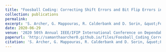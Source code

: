 ```yaml
---
title: "Foosball Coding: Correcting Shift Errors and Bit Flip Errors in 3D Racetrack Memory"
collection: publications
permalink:
excerpt: 'S. Archer, G. Mappouras, R. Calderbank and D. Sorin, &quot;Foosball Coding: Correcting Shift Errors and Bit Flip Errors in 3D Racetrack Memory,.&quot; <i>2020 50th Annual IEEE/IFIP International Conference on Dependable Systems and Networks (DSN)</i>, Valencia, Spain, 2020, pp. 331-342, doi: 10.1109/DSN48063.2020.00049.'
date: 2020-06-29
venue: '2020 50th Annual IEEE/IFIP International Conference on Dependable Systems and Networks (DSN)'
paperurl: 'http://samanthaarcher0.github.io/files/Foosball_Coding_Correcting_Shift_Errors_and_Bit_Flip_Errors_in_3D_Racetrack_Memory.pdf'
citation: 'S. Archer, G. Mappouras, R. Calderbank and D. Sorin, &quot;Foosball Coding: Correcting Shift Errors and Bit Flip Errors in 3D Racetrack Memory,.&quot; <i>2020 50th Annual IEEE/IFIP International Conference on Dependable Systems and Networks (DSN)</i>, Valencia, Spain, 2020, pp. 331-342, doi: 10.1109/DSN48063.2020.00049.'
---
```

